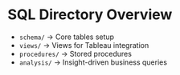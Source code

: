 # SQL Directory Overview

- `schema/` → Core tables setup
- `views/` → Views for Tableau integration
- `procedures/` → Stored procedures
- `analysis/` → Insight-driven business queries
